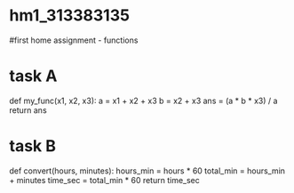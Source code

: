 # hm1_313383135
#first home assignment - functions

# task A

def my_func(x1, x2, x3):
    a = x1 + x2 + x3
    b = x2 + x3
    ans = (a * b * x3) / a
    return ans

# task B

def convert(hours, minutes):
    hours_min = hours * 60
    total_min = hours_min + minutes
    time_sec = total_min * 60
    return time_sec
